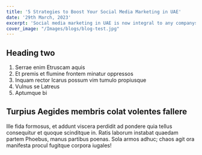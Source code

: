 ```yaml
---
title: '5 Strategies to Boost Your Social Media Marketing in UAE'
date: '29th March, 2023'
excerpt: 'Social media marketing in UAE is now integral to any companys digital marketing strategy.'
cover_image: "/Images/blogs/blog-test.jpg"
---
```


## Heading two
1. Serrae enim Etruscam aquis
2. Et premis et flumine frontem minatur oppressos
3. Inquam rector Icarus possum vim tumulo propiusque
4. Vulnus se Latreus
5. Aptumque bi
## Turpius Aegides membris colat volentes fallere

Ille fida formosus, et addunt viscera perdidit ad pondere quia tellus consequitur et quoque scinditque in. Ratis laborum instabat quaedam partem Phoebus, manus partibus poenas. Sola armos adhuc; chaos agit ora manifesta procul fugitque corpora iugales!

